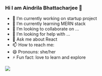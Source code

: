 ### Hi I am Aindrila Bhattacharjee 👋

- 🔭 I’m currently working on startup project
- 🌱 I’m currently learning MERN stack
- 👯 I’m looking to collaborate on ...
- 🤔 I’m looking for help with ...
- 💬 Ask me about React
- 📫 How to reach me: 
- 😄 Pronouns: she/her
- ⚡ Fun fact: love to learn and explore

<img src="https://github-readme-stats.vercel.app/api?username=aindrila22&&show_icons=true&title_color=ffffff&icon_color=ffffff&text_color=daf7dc&bg_color=a65de9">
